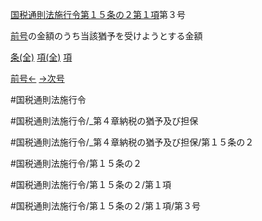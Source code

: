 
[国税通則法施行令第１５条の２第１項](国税通則法施行＿令＿第１５条の２第１項)第３号

[前号](国税通則法施行＿令＿第１５条の２第１項第２号)の金額のうち当該猶予を受けようとする金額

[条(全)](国税通則法施行＿令＿第１５条の２_.md)    [項(全)](国税通則法施行＿令＿第１５条の２第１項_.md)    [項](国税通則法施行＿令＿第１５条の２第１項.md)

[前号←](国税通則法施行＿令＿第１５条の２第１項第２号.md)    [→次号](国税通則法施行＿令＿第１５条の２第１項第４号.md)

#国税通則法施行令

#国税通則法施行令/_第４章納税の猶予及び担保

#国税通則法施行令/_第４章納税の猶予及び担保/第１５条の２

#国税通則法施行令/第１５条の２

#国税通則法施行令/第１５条の２/第１項

#国税通則法施行令/第１５条の２/第１項/第３号

